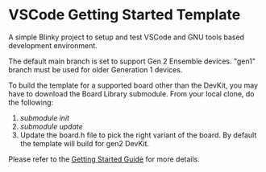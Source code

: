 # VSCode Getting Started Template
A simple Blinky project to setup and test VSCode and GNU tools based development environment.

The default main branch is set to support Gen 2 Ensemble devices. "gen1" branch must be used
for older Generation 1 devices.

To build the template for a supported board other than the DevKit, you may have to download
the Board Library submodule. From your local clone, do the following:
1. *submodule init*
2. *submodule update*
3. Update the board.h file to pick the right variant of the board. By default the template will build for gen2 DevKit.

Please refer to the [Getting Started Guide](https://alifsemi.com/download/AUGD0007) for more details.
